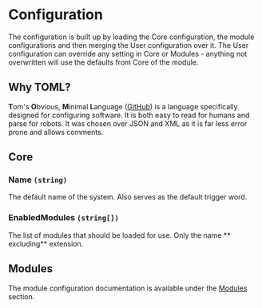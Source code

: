 # Configuration

The configuration is built up by loading the Core configuration, the module
configurations and then merging the User configuration over it. The User
configuration can override any setting in Core or Modules - anything not
overwritten will use the defaults from Core of the module.

## Why TOML?

**T**om's **O**bvious, **M**inimal **L**anguage ([GitHub](https://github.com/toml-lang/toml))
is a language specifically designed for configuring software. It is both easy to
read for humans and parse for robots. It was chosen over JSON and XML as it is
far less error prone and allows comments.

## Core

### Name `(string)`

The default name of the system. Also serves as the default trigger word.

### EnabledModules `(string[])`

The list of modules that should be loaded for use. Only the name ** excluding**
extension.

## Modules

The module configuration documentation is available under the [Modules](/modules)
section.
